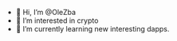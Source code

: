 - 👋 Hi, I’m @OleZba
- 👀 I’m interested in crypto
- 🌱 I’m currently learning new interesting dapps.

<!---
OleZba/OleZba is a ✨ special ✨ repository because its `README.md` (this file) appears on your GitHub profile.
You can click the Preview link to take a look at your changes.
--->
